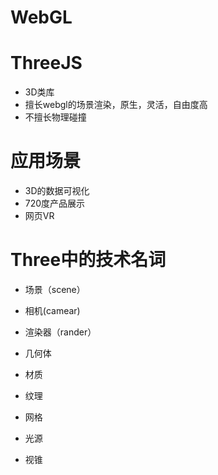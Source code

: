 # WebGL

# ThreeJS
- 3D类库
- 擅长webgl的场景渲染，原生，灵活，自由度高
- 不擅长物理碰撞

# 应用场景
- 3D的数据可视化
- 720度产品展示
- 网页VR

# Three中的技术名词
- 场景（scene）


- 相机(camear)


- 渲染器（rander）

- 几何体

- 材质

- 纹理

- 网格

- 光源

- 视锥